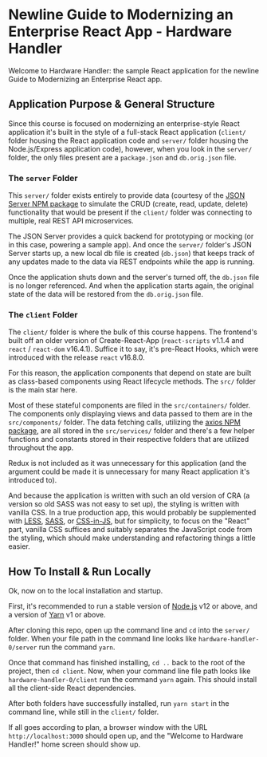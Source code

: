 # Newline Guide to Modernizing an Enterprise React App - Hardware Handler

Welcome to Hardware Handler: the sample React application for the newline Guide to Modernizing an Enterprise React app.

## Application Purpose & General Structure

Since this course is focused on modernizing an enterprise-style React application it's built in the style of a full-stack React application (`client/` folder housing the React application code and `server/` folder housing the Node.js/Express application code), however, when you look in the `server/` folder, the only files present are a `package.json` and `db.orig.json` file.

### The `server` Folder

This `server/` folder exists entirely to provide data (courtesy of the [JSON Server NPM package](https://www.npmjs.com/package/json-server) to simulate the CRUD (create, read, update, delete) functionality that would be present if the `client/` folder was connecting to multiple, real REST API microservices.

The JSON Server provides a quick backend for prototyping or mocking (or in this case, powering a sample app). And once the `server/` folder's JSON Server starts up, a new local db file is created (`db.json`) that keeps track of any updates made to the data via REST endpoints while the app is running.

Once the application shuts down and the server's turned off, the `db.json` file is no longer referenced. And when the application starts again, the original state of the data will be restored from the `db.orig.json` file.

### The `client` Folder

The `client/` folder is where the bulk of this course happens. The frontend's built off an older version of Create-React-App (`react-scripts` v1.1.4 and `react` / `react-dom` v16.4.1). Suffice it to say, it's pre-React Hooks, which were introduced with the release `react` v16.8.0.

For this reason, the application components that depend on state are built as class-based components using React lifecycle methods. The `src/` folder is the main star here.

Most of these stateful components are filed in the `src/containers/` folder. The components only displaying views and data passed to them are in the `src/components/` folder. The data fetching calls, utilizing the [axios NPM package](https://www.npmjs.com/package/axios), are all stored in the `src/services/` folder and there's a few helper functions and constants stored in their respective folders that are utilized throughout the app.

Redux is not included as it was unnecessary for this application (and the argument could be made it is unnecessary for many React application it's introduced to).

And because the application is written with such an old version of CRA (a version so old SASS was not easy to set up), the styling is written with vanilla CSS. In a true production app, this would probably be supplemented with [LESS](http://lesscss.org/), [SASS](https://sass-lang.com/), or [CSS-in-JS](https://cssinjs.org/), but for simplicity, to focus on the "React" part, vanilla CSS suffices and suitably separates the JavaScript code from the styling, which should make understanding and refactoring things a little easier.

## How To Install & Run Locally

Ok, now on to the local installation and startup.

First, it's recommended to run a stable version of [Node.js](https://nodejs.org/en/) v12 or above, and a version of [Yarn](https://classic.yarnpkg.com/en/docs/install) v1 or above.

After cloning this repo, open up the command line and `cd` into the `server/` folder. When your file path in the command line looks like `hardware-handler-0/server` run the command `yarn`.

Once that command has finished installing, `cd ..` back to the root of the project, then `cd client`. Now, when your command line file path looks like `hardware-handler-0/client` run the command `yarn` again. This should install all the client-side React dependencies.

After both folders have successfully installed, run `yarn start` in the command line, while still in the `client/` folder.

If all goes according to plan, a browser window with the URL `http://localhost:3000` should open up, and the "Welcome to Hardware Handler!" home screen should show up.
